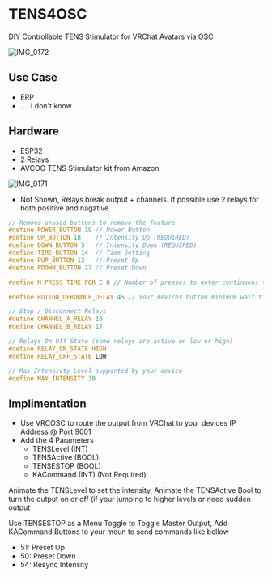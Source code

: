 # TENS4OSC
DIY Controllable TENS Stimulator for VRChat Avatars via OSC

![IMG_0172](https://github.com/UiharuKazari2008/TENS4OSC/assets/15165770/dcdab399-0a0b-4a91-86e4-317cf9ab32da)

## Use Case
- ERP
- .... I don't know

## Hardware
- ESP32
- 2 Relays
- AVCOO TENS Stimulator kit from Amazon

![IMG_0171](https://github.com/UiharuKazari2008/TENS4OSC/assets/15165770/56e6868c-d0cc-4681-bcf2-6c88fa22e7c4)

* Not Shown, Relays break output + channels. If possible use 2 relays for both positive and nagative

```c
// Remove unused buttons to remove the feature
#define POWER_BUTTON 19 // Power Button
#define UP_BUTTON 18    // Intensity Up (REQUIRED)
#define DOWN_BUTTON 5   // Intensity Down (REQUIRED)
#define TIME_BUTTON 14  // Time Setting
#define PUP_BUTTON 12   // Preset Up
#define PDOWN_BUTTON 27 // Preset Down

#define M_PRESS_TIME_FOR_C 8 // Number of presses to enter continuous timer

#define BUTTON_DEBOUNCE_DELAY 45 // Your devices button minimum wait time in ms for its debouncer

// Stop / Disconnect Relays
#define CHANNEL_A_RELAY 16
#define CHANNEL_B_RELAY 17

// Relays On Off State (some relays are active on low or high)
#define RELAY_ON_STATE HIGH
#define RELAY_OFF_STATE LOW

// Max Intensivty Level supported by your device
#define MAX_INTENSITY 30
```

## Implimentation
* Use VRCOSC to route the output from VRChat to your devices IP Address @ Port 9001
* Add the 4 Parameters
  * TENSLevel (INT)
  * TENSActive (BOOL)
  * TENSESTOP (BOOL)
  * KACommand (INT) (Not Required)

Animate the TENSLevel to set the intensity, Animate the TENSActive Bool to turn the output on or off (if your jumping to higher levels or need sudden output

Use TENSESTOP as a Menu Toggle to Toggle Master Output, Add KACommand Buttons to your meun to send commands like bellow
* 51: Preset Up
* 50: Preset Down
* 54: Resync Intensity
